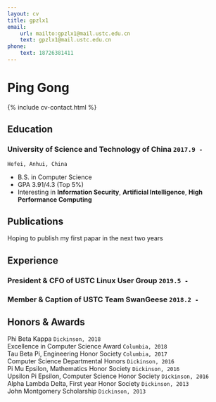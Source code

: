 ```yaml
---
layout: cv
title: gpzlx1
email: 
    url: mailto:gpzlx1@mail.ustc.edu.cn
    text: gpzlx1@mail.ustc.edu.cn
phone:
    text: 18726381411
---
```

# Ping __Gong__

<!--
include contact information from the front matter
Supported arguments:
    - homepage: url, text
    - phone
    - email
-->
{% include cv-contact.html %}

## Education

### __University of Science and Technology of China__ `2017.9 -`
```
Hefei, Anhui, China
```
- B.S. in Computer Science
- GPA 3.91/4.3 (Top 5%)
- Interesting in __Information Security__, __Artificial Intelligence__, __High Performance Computing__

## Publications

Hoping to publish my first papar in the next two years

## Experience

### __President & CFO of USTC Linux User Group__  `2019.5 -`


### __Member & Caption of USTC Team SwanGeese__ `2018.2 -`


## Honors & Awards

Phi Beta Kappa `Dickinson, 2018` <br>
Excellence in Computer Science Award `Columbia, 2018` <br>
Tau Beta Pi, Engineering Honor Society `Columbia, 2017` <br>
Computer Science Departmental Honors `Dickinson, 2016` <br>
Pi Mu Epsilon, Mathematics Honor Society `Dickinson, 2016` <br>
Upsilon Pi Epsilon, Computer Science Honor Society  `Dickinson, 2016` <br>
Alpha Lambda Delta, First year Honor Society `Dickinson, 2013`<br>
John Montgomery Scholarship `Dickinson, 2013` <br>

<!-- ### Footer

Last updated: June 2019 -->
